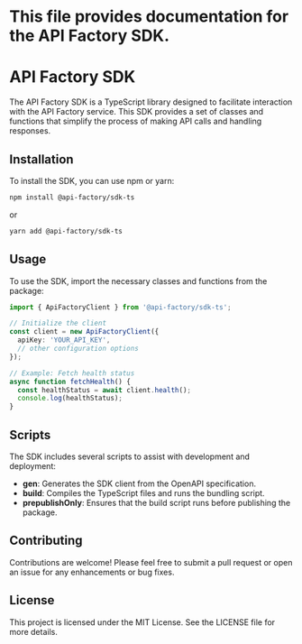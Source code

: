 # This file provides documentation for the API Factory SDK.

# API Factory SDK

The API Factory SDK is a TypeScript library designed to facilitate interaction with the API Factory service. This SDK provides a set of classes and functions that simplify the process of making API calls and handling responses.

## Installation

To install the SDK, you can use npm or yarn:

```bash
npm install @api-factory/sdk-ts
```

or

```bash
yarn add @api-factory/sdk-ts
```

## Usage

To use the SDK, import the necessary classes and functions from the package:

```typescript
import { ApiFactoryClient } from '@api-factory/sdk-ts';

// Initialize the client
const client = new ApiFactoryClient({
  apiKey: 'YOUR_API_KEY',
  // other configuration options
});

// Example: Fetch health status
async function fetchHealth() {
  const healthStatus = await client.health();
  console.log(healthStatus);
}
```

## Scripts

The SDK includes several scripts to assist with development and deployment:

- **gen**: Generates the SDK client from the OpenAPI specification.
- **build**: Compiles the TypeScript files and runs the bundling script.
- **prepublishOnly**: Ensures that the build script runs before publishing the package.

## Contributing

Contributions are welcome! Please feel free to submit a pull request or open an issue for any enhancements or bug fixes.

## License

This project is licensed under the MIT License. See the LICENSE file for more details.